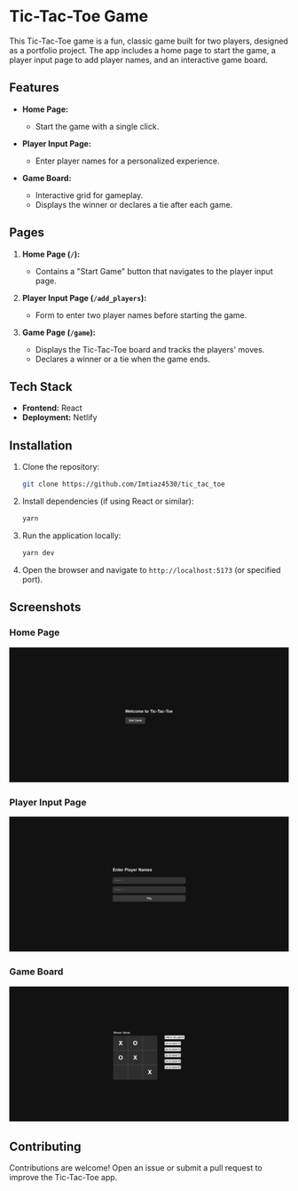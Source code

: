# Tic-Tac-Toe Game

This Tic-Tac-Toe game is a fun, classic game built for two players, designed as a portfolio project. The app includes a home page to start the game, a player input page to add player names, and an interactive game board.

## Features

- **Home Page:**
  - Start the game with a single click.
- **Player Input Page:**

  - Enter player names for a personalized experience.

- **Game Board:**
  - Interactive grid for gameplay.
  - Displays the winner or declares a tie after each game.

## Pages

1. **Home Page (`/`):**

   - Contains a "Start Game" button that navigates to the player input page.

2. **Player Input Page (`/add_players`):**

   - Form to enter two player names before starting the game.

3. **Game Page (`/game`):**
   - Displays the Tic-Tac-Toe board and tracks the players' moves.
   - Declares a winner or a tie when the game ends.

## Tech Stack

- **Frontend:** React
- **Deployment:** Netlify

## Installation

1. Clone the repository:

   ```bash
   git clone https://github.com/Imtiaz4530/tic_tac_toe
   ```

2. Install dependencies (if using React or similar):

   ```bash
   yarn
   ```

3. Run the application locally:

   ```bash
   yarn dev
   ```

4. Open the browser and navigate to `http://localhost:5173` (or specified port).

## Screenshots

### Home Page

![Home Page](./public/s1.png)

### Player Input Page

![Player Input Page](./public/s2.png)

### Game Board

![Game Board](./public/s3.png)

## Contributing

Contributions are welcome! Open an issue or submit a pull request to improve the Tic-Tac-Toe app.
